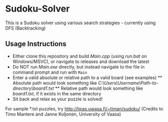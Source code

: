 # Sudoku-Solver
 This is a Sudoku solver using various search strategies - currently using DFS (Backtracking)
 
 ## Usage Instructions
 * Either clone this repository and build *Main.cpp* (using *run.bat* on Windows/MSVC), or navigate to releases and download the latest
 * Do NOT run *Main.exe* directly, but instead navigate to the file in command prompt and run with `Main`
 * Enter a valid absolute or relative path to a valid board (see examples)
 ** Absolute path would look something like *C:\Users\Username\Path-to-directory\board1.txt*
 ** Relative path would look something like *board1.txt*, if it exists in the same directory
 * Sit back and relax as your puzzle is solved!
 
 For sample *.txt puzzles, try http://lipas.uwasa.fi/~timan/sudoku/ (Credits to Timo Mantere and Janne Koljonen, University of Vaasa)
